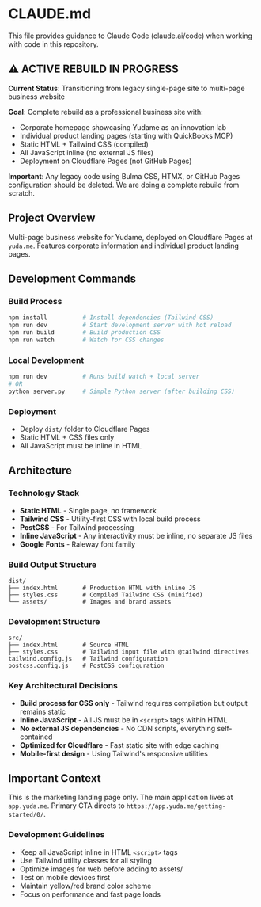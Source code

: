 # CLAUDE.md

This file provides guidance to Claude Code (claude.ai/code) when working with code in this repository.

## ⚠️ ACTIVE REBUILD IN PROGRESS

**Current Status**: Transitioning from legacy single-page site to multi-page business website

**Goal**: Complete rebuild as a professional business site with:
- Corporate homepage showcasing Yudame as an innovation lab
- Individual product landing pages (starting with QuickBooks MCP)
- Static HTML + Tailwind CSS (compiled)
- All JavaScript inline (no external JS files)
- Deployment on Cloudflare Pages (not GitHub Pages)

**Important**: Any legacy code using Bulma CSS, HTMX, or GitHub Pages configuration should be deleted. We are doing a complete rebuild from scratch.

## Project Overview

Multi-page business website for Yudame, deployed on Cloudflare Pages at `yuda.me`. Features corporate information and individual product landing pages.

## Development Commands

### Build Process
```bash
npm install          # Install dependencies (Tailwind CSS)
npm run dev          # Start development server with hot reload
npm run build        # Build production CSS
npm run watch        # Watch for CSS changes
```

### Local Development
```bash
npm run dev          # Runs build watch + local server
# OR
python server.py     # Simple Python server (after building CSS)
```

### Deployment
- Deploy `dist/` folder to Cloudflare Pages
- Static HTML + CSS files only
- All JavaScript must be inline in HTML

## Architecture

### Technology Stack
- **Static HTML** - Single page, no framework
- **Tailwind CSS** - Utility-first CSS with local build process
- **PostCSS** - For Tailwind processing
- **Inline JavaScript** - Any interactivity must be inline, no separate JS files
- **Google Fonts** - Raleway font family

### Build Output Structure
```
dist/
├── index.html       # Production HTML with inline JS
├── styles.css       # Compiled Tailwind CSS (minified)
└── assets/          # Images and brand assets
```

### Development Structure
```
src/
├── index.html       # Source HTML
├── styles.css       # Tailwind input file with @tailwind directives
tailwind.config.js   # Tailwind configuration
postcss.config.js    # PostCSS configuration
```

### Key Architectural Decisions
- **Build process for CSS only** - Tailwind requires compilation but output remains static
- **Inline JavaScript** - All JS must be in `<script>` tags within HTML
- **No external JS dependencies** - No CDN scripts, everything self-contained
- **Optimized for Cloudflare** - Fast static site with edge caching
- **Mobile-first design** - Using Tailwind's responsive utilities

## Important Context

This is the marketing landing page only. The main application lives at `app.yuda.me`. Primary CTA directs to `https://app.yuda.me/getting-started/0/`.

### Development Guidelines
- Keep all JavaScript inline in HTML `<script>` tags
- Use Tailwind utility classes for all styling
- Optimize images for web before adding to assets/
- Test on mobile devices first
- Maintain yellow/red brand color scheme
- Focus on performance and fast page loads